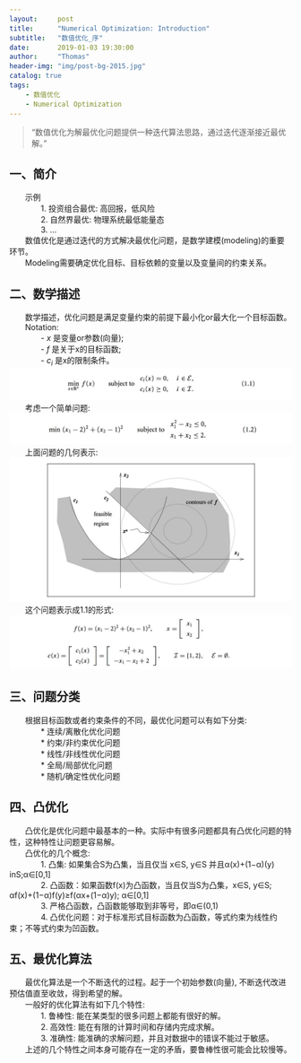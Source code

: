 ```yaml
---
layout:     post
title:      "Numerical Optimization: Introduction"
subtitle:   "数值优化_序"
date:       2019-01-03 19:30:00
author:     "Thomas"
header-img: "img/post-bg-2015.jpg"
catalog: true
tags:
    - 数值优化
    - Numerical Optimization
---
```


> “数值优化为解最优化问题提供一种迭代算法思路，通过迭代逐渐接近最优解。”


## 一、简介
&emsp;&emsp;示例<br>
&emsp;&emsp;&emsp;&emsp;1. 投资组合最优: 高回报，低风险<br>
&emsp;&emsp;&emsp;&emsp;2. 自然界最优: 物理系统最低能量态<br>
&emsp;&emsp;&emsp;&emsp;3. ...<br>
&emsp;&emsp;数值优化是通过迭代的方式解决最优化问题，是数学建模(modeling)的重要环节。<br>
&emsp;&emsp;Modeling需要确定优化目标、目标依赖的变量以及变量间的约束关系。<br>


## 二、数学描述
&emsp;&emsp;数学描述，优化问题是满足变量约束的前提下最小化or最大化一个目标函数。<br>
&emsp;&emsp;Notation:<br>
&emsp;&emsp;&emsp;&emsp;- <i>x</i> 是变量or参数(向量);<br>
&emsp;&emsp;&emsp;&emsp;- <i>f</i> 是关于x的目标函数;<br>
&emsp;&emsp;&emsp;&emsp;- <i>c<sub>i</sub></i> 是x的限制条件。<br>
![](/images/NumericalOptimization_2019-01-03-Introduction/1.1.png)<br>
&emsp;&emsp;考虑一个简单问题:<br>
![](/images/NumericalOptimization_2019-01-03-Introduction/1.2.png)<br>
&emsp;&emsp;上面问题的几何表示:<br>
![](/images/NumericalOptimization_2019-01-03-Introduction/1.2p.png)<br>
&emsp;&emsp;这个问题表示成1.1的形式:<br>
![](/images/NumericalOptimization_2019-01-03-Introduction/1.1a.png)<br>

## 三、问题分类
&emsp;&emsp;根据目标函数或者约束条件的不同，最优化问题可以有如下分类:<br>
&emsp;&emsp;&emsp;&emsp;* 连续/离散化优化问题<br>
&emsp;&emsp;&emsp;&emsp;* 约束/非约束优化问题<br>
&emsp;&emsp;&emsp;&emsp;* 线性/非线性优化问题<br>
&emsp;&emsp;&emsp;&emsp;* 全局/局部优化问题<br>
&emsp;&emsp;&emsp;&emsp;* 随机/确定性优化问题<br>

## 四、凸优化
&emsp;&emsp;凸优化是优化问题中最基本的一种。实际中有很多问题都具有凸优化问题的特性，这种特性让问题更容易解。<br>
&emsp;&emsp;凸优化的几个概念:<br>
&emsp;&emsp;&emsp;&emsp;1. 凸集: 如果集合S为凸集，当且仅当 x∈S, y∈S 并且α(x)+(1−α)(y) inS;α∈[0,1]<br>
&emsp;&emsp;&emsp;&emsp;2. 凸函数：如果函数f(x)为凸函数，当且仅当S为凸集，x∈S, y∈S; αf(x)+(1−α)f(y)≥f(αx+(1−α)y); α∈[0,1]<br>
&emsp;&emsp;&emsp;&emsp;3. 严格凸函数，凸函数能够取到非等号，即α∈(0,1)<br>
&emsp;&emsp;&emsp;&emsp;4. 凸优化问题：对于标准形式目标函数为凸函数，等式约束为线性约束；不等式约束为凹函数。<br>

## 五、最优化算法
&emsp;&emsp;最优化算法是一个不断迭代的过程。起于一个初始参数(向量), 不断迭代改进预估值直至收敛，得到希望的解。<br>
&emsp;&emsp;一般好的优化算法有如下几个特性:<br>
&emsp;&emsp;&emsp;&emsp;1. 鲁棒性: 能在某类型的很多问题上都能有很好的解。<br>
&emsp;&emsp;&emsp;&emsp;2. 高效性: 能在有限的计算时间和存储内完成求解。<br>
&emsp;&emsp;&emsp;&emsp;3. 准确性: 能准确的求解问题，并且对数据中的错误不能过于敏感。<br>
&emsp;&emsp;上述的几个特性之间本身可能存在一定的矛盾，要鲁棒性很可能会比较慢等。<br>
